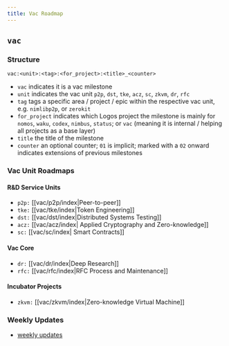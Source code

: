 ```yaml
---
title: Vac Roadmap
---
```

## `vac`

### Structure

`vac:<unit>:<tag>:<for_project>:<title>_<counter>`
- `vac` indicates it is a vac milestone
- `unit` indicates the vac unit `p2p`, `dst`, `tke`, `acz`, `sc`, `zkvm`, `dr`, `rfc`
- `tag` tags a specific area / project / epic within the respective vac unit, e.g. `nimlibp2p`, or `zerokit`
- `for_project` indicates which Logos project the milestone is mainly for `nomos`, `waku`, `codex`, `nimbus`, `status`; or `vac` (meaning it is internal / helping all projects as a base layer)
- `title` the title of the milestone
- `counter` an optional counter; `01` is implicit; marked with a `02` onward indicates extensions of previous milestones

### Vac Unit Roadmaps

#### R&D Service Units

- `p2p:` [[vac/p2p/index|Peer-to-peer]]
- `tke:` [[vac/tke/index|Token Engineering]]
- `dst:` [[vac/dst/index|Distributed Systems Testing]]
- `acz:` [[vac/acz/index| Applied Cryptography and Zero-knowledge]]
- `sc:` [[vac/sc/index| Smart Contracts]]

#### Vac Core

- `dr:` [[vac/dr/index|Deep Research]]
- `rfc:` [[vac/rfc/index|RFC Process and Maintenance]] 

#### Incubator Projects

- `zkvm:` [[vac/zkvm/index|Zero-knowledge Virtual Machine]]

### Weekly Updates
- [weekly updates](tags/vac-updates)

